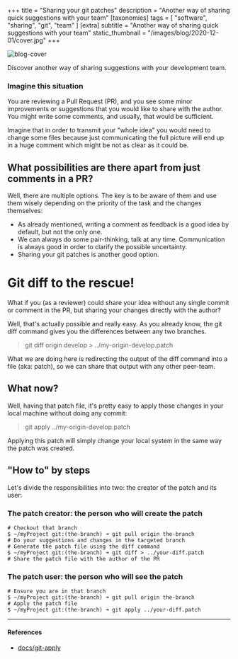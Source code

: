 +++
title = "Sharing your git patches"
description = "Another way of sharing quick suggestions with your team"
[taxonomies]
tags = [ "software", "sharing", "git", "team" ]
[extra]
subtitle = "Another way of sharing quick suggestions with your team"
static_thumbnail = "/images/blog/2020-12-01/cover.jpg"
+++

![blog-cover](/images/blog/2020-12-01/cover.jpg)

Discover another way of sharing suggestions with your development team.

<!-- more -->

### Imagine this situation

You are reviewing a Pull Request (PR), and you see some minor improvements or suggestions that you would like to share with the author. You might write some comments, and usually, that would be sufficient.

Imagine that in order to transmit your "whole idea" you would need to change some files because just communicating the full picture will end up in a huge comment which might be not as clear as it could be.

## What possibilities are there apart from just comments in a PR?

Well, there are multiple options. The key is to be aware of them and use them wisely depending on the priority of the task and the changes themselves:
- As already mentioned, writing a comment as feedback is a good idea by default, but not the only one.
- We can always do some pair-thinking, talk at any time. Communication is always good in order to clarify the possible uncertainty.
- Sharing your git patches is another good option.

# Git diff to the rescue!

What if you (as a reviewer) could share your idea without any single commit or comment in the PR, but sharing your changes directly with the author?

Well, that's actually possible and really easy. As you already know, the git diff command gives you the differences between any two branches.

> git diff origin develop > ../my-origin-develop.patch

What we are doing here is redirecting the output of the diff command into a file (aka: patch), so we can share that output with any other peer-team.

## What now?

Well, having that patch file, it's pretty easy to apply those changes in your local machine without doing any commit:

> git apply ../my-origin-develop.patch

Applying this patch will simply change your local system in the same way the patch was created.

## "How to" by steps

Let's divide the responsibilities into two: the creator of the patch and its user:

### The patch creator: the person who will create the patch

```
# Checkout that branch
$ ~/myProject git:(the-branch) ➜ git pull origin the-branch
# Do your suggestions and changes in the targeted branch
# Generate the patch file using the diff command
$ ~/myProject git:(the-branch) ➜ git diff > ../your-diff.patch
# Share the patch file with the author of the PR
```

### The patch user: the person who will see the patch

```
# Ensure you are in that branch
$ ~/myProject git:(the-branch) ➜ git pull origin the-branch
# Apply the patch file
$ ~/myProject git:(the-branch) ➜ git apply ../your-diff.patch
```

---

#### References

- [docs/git-apply](https://git-scm.com/docs/git-apply)
